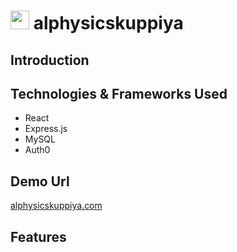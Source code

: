 # <img src="https://i.ibb.co/8DV1dcX/brand-image.png" width="30" height="30">  alphysicskuppiya

## Introduction


## Technologies & Frameworks Used
* React
* Express.js
* MySQL
* Auth0

## Demo Url
[alphysicskuppiya.com](https://alphysicskuppiya.com/)

## Features
